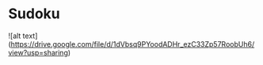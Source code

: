 # Sudoku
![alt text] (https://drive.google.com/file/d/1dVbsq9PYoodADHr_ezC33Zp57RoobUh6/view?usp=sharing)
